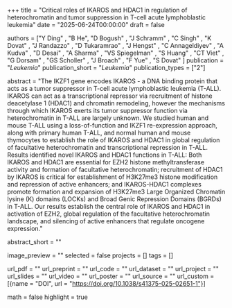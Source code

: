 +++
title = "Critical roles of IKAROS and HDAC1 in regulation of heterochromatin and tumor suppression in T-cell acute lymphoblastic leukemia"
date = "2025-06-24T00:00:00"
draft = false

authors = ["Y Ding" , "B He", "D Bogush" , "J Schramm" , "C Singh" , "K Dovat" , "J Randazzo" , "D Tukaramrao" , "J Hengst" , "C Annageldiyev" , "A Kudva" , "D Desai" , "A Sharma" , "VS Spiegelman" , "S Huang" , "CT Viet" , "G Dorsam" , "GS Scholler" , "J Broach" , "F Yue" , "S Dovat" ]
publication = "_Leukemia_"
publication_short = "_Leukemia_"
publication_types = ["2"]

abstract = "The IKZF1 gene encodes IKAROS - a DNA binding protein that acts as a tumor suppressor in T-cell acute lymphoblastic leukemia (T-ALL). IKAROS can act as a transcriptional repressor via recruitment of histone deacetylase 1 (HDAC1) and chromatin remodeling, however the mechanisms through which IKAROS exerts its tumor suppressor function via heterochromatin in T-ALL are largely unknown. We studied human and mouse T-ALL using a loss-of-function and IKZF1 re-expression approach, along with primary human T-ALL, and normal human and mouse thymocytes to establish the role of IKAROS and HDAC1 in global regulation of facultative heterochromatin and transcriptional repression in T-ALL. Results identified novel IKAROS and HDAC1 functions in T-ALL: Both IKAROS and HDAC1 are essential for EZH2 histone methyltransferase activity and formation of facultative heterochromatin; recruitment of HDAC1 by IKAROS is critical for establishment of H3K27me3 histone modification and repression of active enhancers; and IKAROS-HDAC1 complexes promote formation and expansion of H3K27me3 Large Organized Chromatin lysine (K) domains (LOCKs) and Broad Genic Repression Domains (BGRDs) in T-ALL. Our results establish the central role of IKAROS and HDAC1 in activation of EZH2, global regulation of the facultative heterochromatin landscape, and silencing of active enhancers that regulate oncogene expression."

abstract_short = ""

image_preview = ""
selected = false
projects = []
tags = []

url_pdf = ""
url_preprint = ""
url_code = ""
url_dataset = ""
url_project = ""
url_slides = ""
url_video = ""
url_poster = ""
url_source = ""
url_custom = [{name = "DOI", url = "https://doi.org/10.1038/s41375-025-02651-1"}]

math = false
highlight = true

